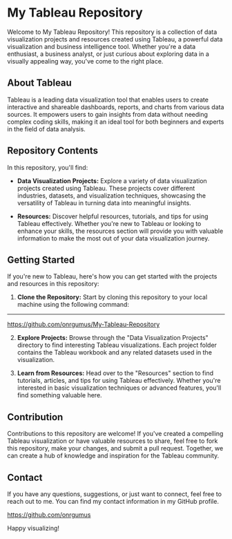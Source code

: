 # My Tableau Repository

Welcome to My Tableau Repository! This repository is a collection of data visualization projects and resources created using Tableau, a powerful data visualization and business intelligence tool. Whether you're a data enthusiast, a business analyst, or just curious about exploring data in a visually appealing way, you've come to the right place.

## About Tableau

Tableau is a leading data visualization tool that enables users to create interactive and shareable dashboards, reports, and charts from various data sources. It empowers users to gain insights from data without needing complex coding skills, making it an ideal tool for both beginners and experts in the field of data analysis.

## Repository Contents

In this repository, you'll find:

- **Data Visualization Projects:** Explore a variety of data visualization projects created using Tableau. These projects cover different industries, datasets, and visualization techniques, showcasing the versatility of Tableau in turning data into meaningful insights.

- **Resources:** Discover helpful resources, tutorials, and tips for using Tableau effectively. Whether you're new to Tableau or looking to enhance your skills, the resources section will provide you with valuable information to make the most out of your data visualization journey.

## Getting Started

If you're new to Tableau, here's how you can get started with the projects and resources in this repository:

1. **Clone the Repository:** Start by cloning this repository to your local machine using the following command:

---------------------

https://github.com/onrgumus/My-Tableau-Repository

2. **Explore Projects:** Browse through the "Data Visualization Projects" directory to find interesting Tableau visualizations. Each project folder contains the Tableau workbook and any related datasets used in the visualization.

3. **Learn from Resources:** Head over to the "Resources" section to find tutorials, articles, and tips for using Tableau effectively. Whether you're interested in basic visualization techniques or advanced features, you'll find something valuable here.

## Contribution

Contributions to this repository are welcome! If you've created a compelling Tableau visualization or have valuable resources to share, feel free to fork this repository, make your changes, and submit a pull request. Together, we can create a hub of knowledge and inspiration for the Tableau community.

## Contact

If you have any questions, suggestions, or just want to connect, feel free to reach out to me. You can find my contact information in my GitHub profile.

https://github.com/onrgumus

Happy visualizing!
